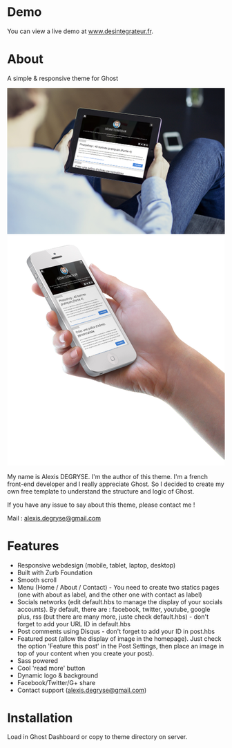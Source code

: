 Demo
====

You can view a live demo at www.desintegrateur.fr.

About
====

A simple &amp; responsive theme for Ghost

![alt tag](screenshots/ichi-1.jpg)
![alt tag](screenshots/ichi-2.jpg)

My name is Alexis DEGRYSE. I'm the author of this theme. 
I'm a french front-end developer and I really appreciate Ghost. 
So I decided to create my own free template to understand the structure and logic of Ghost.

If you have any issue to say about this theme, please contact me !

Mail : alexis.degryse@gmail.com

Features
====
* Responsive webdesign (mobile, tablet, laptop, desktop)
* Built with Zurb Foundation
* Smooth scroll
* Menu (Home / About / Contact) - You need to create two statics pages (one with about as label, and the other one with contact as label)
* Socials networks (edit default.hbs to manage the display of your socials accounts). By default, there are : facebook, twitter, youtube, google plus, rss (but there are many more, juste check default.hbs) - don't forget to add your URL ID in default.hbs
* Post comments using Disqus - don't forget to add your ID in post.hbs
* Featured post (allow the display of image in the homepage). Just check the option 'Feature this post' in the Post Settings, then place an image in top of your content when you create your post).
* Sass powered
* Cool 'read more' button
* Dynamic logo & background
* Facebook/Twitter/G+ share
* Contact support (alexis.degryse@gmail.com)

Installation
====

Load in Ghost Dashboard or copy to theme directory on server.
